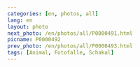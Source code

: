 ```yaml
---
categories: [en, photos, all]
lang: en
layout: photo
next_photo: /en/photos/all/P0000491.html
picname: P0000492
prev_photo: /en/photos/all/P0000493.html
tags: [Animal, Fotofalle, Schakal]
---
```

